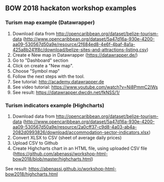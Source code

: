 ## BOW 2018 hackaton workshop examples

### Turism map example (Datawrapper)
1. Download data from http://opencaribbean.org/dataset/belize-tourism-data (http://www.opencaribbean.org/dataset/5a47d16a-930e-4200-aa09-530567d50a9e/resource/2f684ed8-4e6f-4baf-8a1a-425a8b241f8c/download/belize-sites-and-attractions-listing.csv) 
2. Create e New map in Datawrapper (https://datawrapper.de/)
3. Go to "Dashboard" section
4. Click on create a "New map".
5. Choose "Symbol map"
6. Follow the next steps with the tool.
7. See tutorial: http://academy.datawrapper.de
8. See video tutorial: https://www.youtube.com/watch?v=Ni8PmmC2IWs
9. See result: https://datawrapper.dwcdn.net/fkNSS/1/

### Turism indicators example (Highcharts)

1. Download data from http://opencaribbean.org/dataset/belize-tourism-data (http://www.opencaribbean.org/dataset/5a47d16a-930e-4200-aa09-530567d50a9e/resource/2a0cff37-c9d8-4a03-ab4a-2082d0993826/download/accommodation-sector-indicators.xlsx)
1. Convert XLSX to CSV (sheet of average daily prices)
2. Upload CSV to Github
3. Create Highcharts chart in an HTML file, using uploaded CSV file (https://github.com/abenassi/workshop-html-bow2018/blob/master/highcharts.html)

See result: https://abenassi.github.io/workshop-html-bow2018/highcharts.html

